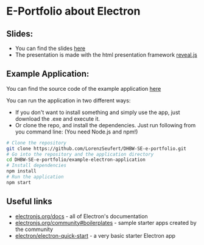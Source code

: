 # E-Portfolio about Electron

## Slides:

- You can find the slides [here](https://lorenzseufert.github.io/DHBW-SE-e-portfolio/)
- The presentation is made with the html presentation framework [reveal.js](https://revealjs.com/)


## Example Application:

You can find the source code of the example application [here](https://github.com/LorenzSeufert/DHBW-SE-e-portfolio/tree/master/example-electron-application)

You can run the application in two different ways:

- If you don't want to install something and simply use the app, just download the .exe and execute it.
- Or clone the repo, and install the dependencies. Just run following from you command line: (You need Node.js and npm!)
```bash
# Clone the repository
git clone https://github.com/LorenzSeufert/DHBW-SE-e-portfolio.git
# Go into the repository and the application directory
cd DHBW-SE-e-portfolio/example-electron-application
# Install dependencies
npm install
# Run the application
npm start
```

## Useful links

- [electronjs.org/docs](https://electronjs.org/docs) - all of Electron's documentation
- [electronjs.org/community#boilerplates](https://electronjs.org/community#boilerplates) - sample starter apps created by the community
- [electron/electron-quick-start](https://github.com/electron/electron-quick-start) - a very basic starter Electron app
